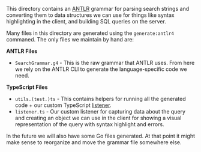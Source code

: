 This directory contains an [ANTLR](https://www.antlr.org/) grammar for parsing search strings and converting them to data structures we can use for things like syntax highlighting in the client, and building SQL queries on the server.

Many files in this directory are generated using the `generate:antlr4` commaned. The only files we maintain by hand are:

**ANTLR Files**
* `SearchGrammar.g4` - This is the raw grammar that ANTLR uses. From here we rely on the ANTLR CLI to generate the language-specific code we need.

**TypeScript Files**
* `utils.(test.)ts` - This contains helpers for running all the generated code + our custom TypeScript [listener](https://tomassetti.me/listeners-and-visitors/).
* `listener.ts` - Our custom listener for capturing data about the query and creating an object we can use in the client for showing a visual representation of the query with syntax highlight and errors.

In the future we will also have some Go files generated. At that point it might make sense to reorganize and move the grammar file somewhere else.
